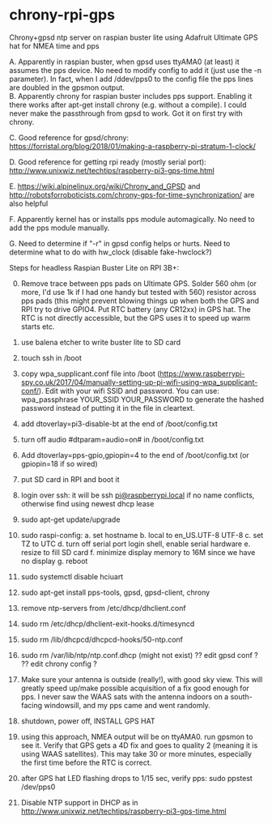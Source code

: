 # chrony-rpi-gps
Chrony+gpsd ntp server on raspian buster lite using Adafruit Ultimate GPS hat for NMEA time and pps

A. Apparently in raspian buster, when gpsd uses ttyAMA0 (at least) it assumes the pps device. No need to modify config to add it (just use the -n parameter). In fact, when I add /ddev/pps0 to the config file the pps lines are doubled in the gpsmon output.  
B. Apparently chrony for raspian buster includes pps support. Enabling it there works after apt-get install chrony (e.g. without a compile). I could never make the passthrough from gpsd to work. Got it on first try with chrony.  

C. Good reference for gpsd/chrony: https://forristal.org/blog/2018/01/making-a-raspberry-pi-stratum-1-clock/  

D. Good reference for getting rpi ready (mostly serial port): http://www.unixwiz.net/techtips/raspberry-pi3-gps-time.html  

E. https://wiki.alpinelinux.org/wiki/Chrony_and_GPSD and http://robotsforroboticists.com/chrony-gps-for-time-synchronization/ are also helpful  

F. Apparently kernel has or installs pps module automagically. No need to add the pps module manually.

G. Need to determine if "-r" in gpsd config helps or hurts. Need to determine what to do with hw_clock (disable fake-hwclock?)

Steps for headless Raspian Buster Lite on RPI 3B+:

0. Remove trace between pps pads on Ultimate GPS. Solder 560 ohm (or more, I'd use 1k if I had one handy but tested with 560) resistor across pps pads (this might prevent blowing things up when both the GPS and RPI try to drive GPIO4. Put RTC battery (any CR12xx) in GPS hat. The RTC is not directly accessible, but the GPS uses it to speed up warm starts etc. 

1. use balena etcher to write buster lite to SD card
2. touch ssh in /boot
3. copy wpa_supplicant.conf file into /boot (https://www.raspberrypi-spy.co.uk/2017/04/manually-setting-up-pi-wifi-using-wpa_supplicant-conf/). Edit with your wifi SSID and password. You can use: wpa_passphrase YOUR_SSID YOUR_PASSWORD to generate the hashed password instead of putting it in the file in cleartext.
4. add dtoverlay=pi3-disable-bt at the end of /boot/config.txt
5. turn off audio #dtparam=audio=on# in /boot/config.txt
6. Add dtoverlay=pps-gpio,gpiopin=4 to the end of /boot/config.txt (or gpiopin=18 if so wired)
7. put SD card in RPI and boot it
8. login over ssh: it will be ssh pi@raspberrypi.local if no name conflicts, otherwise find using newest dhcp lease
9. sudo apt-get update/upgrade
10. sudo raspi-config:
	a. set hostname	
	b. local to en_US.UTF-8 UTF-8
	c. set TZ to UTC
	d. turn off serial port login shell, enable serial hardware
	e. resize to fill SD card
	f. minimize display memory to 16M since we have no display
	g. reboot	
11. sudo systemctl disable hciuart
12. sudo apt-get install pps-tools, gpsd, gpsd-client, chrony
13. remove ntp-servers from /etc/dhcp/dhclient.conf
14. sudo rm /etc/dhcp/dhclient-exit-hooks.d/timesyncd
15. sudo rm /lib/dhcpcd/dhcpcd-hooks/50-ntp.conf 
16. sudo rm /var/lib/ntp/ntp.conf.dhcp (might not exist)
?? edit gpsd conf ?
?? edit chrony config ?
17. Make sure your antenna is outside (really!), with good sky view. This will greatly speed up/make possible acquisition of a fix good enough for pps. I never saw the WAAS sats with the antenna indoors on a south-facing windowsill, and my pps came and went randomly.
18. shutdown, power off, INSTALL GPS HAT
19. using this approach, NMEA output will be on ttyAMA0. run gpsmon to see it. Verify that GPS gets a 4D fix and goes to quality 2 (meaning it is using WAAS satellites). This may take 30 or more minutes, especially the first time before the RTC is correct.
20. after GPS hat LED flashing drops to 1/15 sec, verify pps: sudo ppstest /dev/pps0
15. Disable NTP support in DHCP as in http://www.unixwiz.net/techtips/raspberry-pi3-gps-time.html
